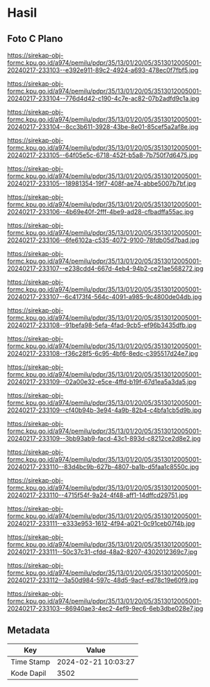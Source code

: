 # Hasil

## Foto C Plano

https://sirekap-obj-formc.kpu.go.id/a974/pemilu/pdpr/35/13/01/20/05/3513012005001-20240217-233103--e392e911-89c2-4924-a693-478ec0f7fbf5.jpg

https://sirekap-obj-formc.kpu.go.id/a974/pemilu/pdpr/35/13/01/20/05/3513012005001-20240217-233104--776d4d42-c190-4c7e-ac82-07b2adfd9c1a.jpg

https://sirekap-obj-formc.kpu.go.id/a974/pemilu/pdpr/35/13/01/20/05/3513012005001-20240217-233104--8cc3b611-3928-43be-8e01-85cef5a2af8e.jpg

https://sirekap-obj-formc.kpu.go.id/a974/pemilu/pdpr/35/13/01/20/05/3513012005001-20240217-233105--64f05e5c-6718-452f-b5a8-7b750f7d6475.jpg

https://sirekap-obj-formc.kpu.go.id/a974/pemilu/pdpr/35/13/01/20/05/3513012005001-20240217-233105--18981354-19f7-408f-ae74-abbe5007b7bf.jpg

https://sirekap-obj-formc.kpu.go.id/a974/pemilu/pdpr/35/13/01/20/05/3513012005001-20240217-233106--4b69e40f-2fff-4be9-ad28-cfbadffa55ac.jpg

https://sirekap-obj-formc.kpu.go.id/a974/pemilu/pdpr/35/13/01/20/05/3513012005001-20240217-233106--6fe6102a-c535-4072-9100-78fdb05d7bad.jpg

https://sirekap-obj-formc.kpu.go.id/a974/pemilu/pdpr/35/13/01/20/05/3513012005001-20240217-233107--e238cdd4-667d-4eb4-94b2-ce21ae568272.jpg

https://sirekap-obj-formc.kpu.go.id/a974/pemilu/pdpr/35/13/01/20/05/3513012005001-20240217-233107--6c4173f4-564c-4091-a985-9c4800de04db.jpg

https://sirekap-obj-formc.kpu.go.id/a974/pemilu/pdpr/35/13/01/20/05/3513012005001-20240217-233108--91befa98-5efa-4fad-9cb5-ef96b3435dfb.jpg

https://sirekap-obj-formc.kpu.go.id/a974/pemilu/pdpr/35/13/01/20/05/3513012005001-20240217-233108--f36c28f5-6c95-4bf6-8edc-c395517d24e7.jpg

https://sirekap-obj-formc.kpu.go.id/a974/pemilu/pdpr/35/13/01/20/05/3513012005001-20240217-233109--02a00e32-e5ce-4ffd-b19f-67d1ea5a3da5.jpg

https://sirekap-obj-formc.kpu.go.id/a974/pemilu/pdpr/35/13/01/20/05/3513012005001-20240217-233109--cf40b94b-3e94-4a9b-82b4-c4bfa1cb5d9b.jpg

https://sirekap-obj-formc.kpu.go.id/a974/pemilu/pdpr/35/13/01/20/05/3513012005001-20240217-233109--3bb93ab9-facd-43c1-893d-c8212ce2d8e2.jpg

https://sirekap-obj-formc.kpu.go.id/a974/pemilu/pdpr/35/13/01/20/05/3513012005001-20240217-233110--83d4bc9b-627b-4807-ba1b-d5faa1c8550c.jpg

https://sirekap-obj-formc.kpu.go.id/a974/pemilu/pdpr/35/13/01/20/05/3513012005001-20240217-233110--4715f54f-9a24-4f48-aff1-14dffcd29751.jpg

https://sirekap-obj-formc.kpu.go.id/a974/pemilu/pdpr/35/13/01/20/05/3513012005001-20240217-233111--e333e953-1612-4f94-a021-0c91ceb07f4b.jpg

https://sirekap-obj-formc.kpu.go.id/a974/pemilu/pdpr/35/13/01/20/05/3513012005001-20240217-233111--50c37c31-cfdd-48a2-8207-4302012369c7.jpg

https://sirekap-obj-formc.kpu.go.id/a974/pemilu/pdpr/35/13/01/20/05/3513012005001-20240217-233112--3a50d984-597c-48d5-9acf-ed78c19e60f9.jpg

https://sirekap-obj-formc.kpu.go.id/a974/pemilu/pdpr/35/13/01/20/05/3513012005001-20240217-233103--86940ae3-4ec2-4ef9-9ec6-6eb3dbe028e7.jpg


## Metadata

| Key        | Value               |
| ---------- | ------------------- |
| Time Stamp | 2024-02-21 10:03:27 |
| Kode Dapil | 3502                |



